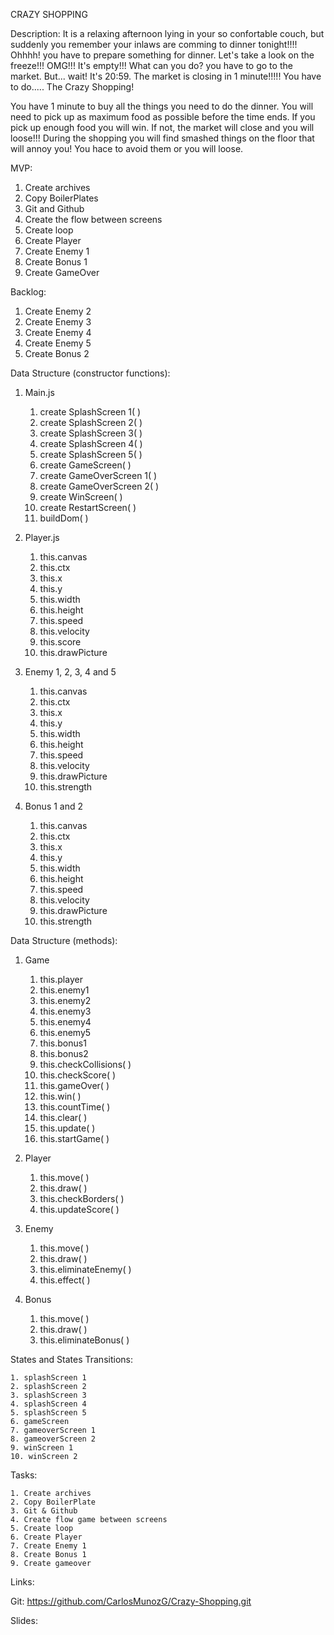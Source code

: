 
CRAZY SHOPPING

Description:
It is a relaxing afternoon lying in your so confortable couch, but suddenly you remember your inlaws are comming to dinner tonight!!!! Ohhhh! you have to prepare something for dinner. 
Let's take a look on the freeze!!! OMG!!! It's empty!!! What can you do? you have to go to the market. But... wait! It's 20:59. The market is closing in 1 minute!!!!! You have to do..... The Crazy Shopping! 

You have 1 minute to buy all the things you need to do the dinner. You will need to pick up as maximum food as possible before the time ends. If you pick up enough food you will win. If not, the market will close and you will loose!!! 
During the shopping you will find smashed things on the floor that will annoy you! You hace to avoid them or you will loose.

MVP:
1. Create archives
2. Copy BoilerPlates
3. Git and Github
4. Create the flow between screens
5. Create loop
6. Create Player
7. Create Enemy 1
8. Create Bonus 1
9. Create GameOver

Backlog:
1. Create Enemy 2
2. Create Enemy 3
3. Create Enemy 4
4. Create Enemy 5
5. Create Bonus 2

Data Structure (constructor functions):
1. Main.js
    1. create SplashScreen 1( )
    2. create SplashScreen 2( )
    3. create SplashScreen 3( )
    4. create SplashScreen 4( )
    5. create SplashScreen 5( )
    6. create GameScreen( )
    7. create GameOverScreen 1( )
    8. create GameOverScreen 2( )
    9. create WinScreen( )
    10. create RestartScreen( )
    11. buildDom( )
    
2. Player.js
    1. this.canvas
    2. this.ctx
    3. this.x
    4. this.y
    5. this.width
    6. this.height
    7. this.speed
    8. this.velocity
    9. this.score
    10. this.drawPicture

3. Enemy 1, 2, 3, 4 and 5
    1. this.canvas
    2. this.ctx
    3. this.x
    4. this.y
    5. this.width
    6. this.height
    7. this.speed
    8. this.velocity
    9. this.drawPicture
    10. this.strength

4. Bonus 1 and 2
    1. this.canvas
    2. this.ctx
    3. this.x
    4. this.y
    5. this.width
    6. this.height
    7. this.speed
    8. this.velocity
    9. this.drawPicture
    10. this.strength

Data Structure (methods):
1. Game
    1. this.player
    2. this.enemy1
    3. this.enemy2
    4. this.enemy3
    5. this.enemy4
    6. this.enemy5
    7. this.bonus1
    8. this.bonus2
    9. this.checkCollisions( )
    10. this.checkScore( )
    11. this.gameOver( )
    12. this.win( )
    13. this.countTime( )
    14. this.clear( )
    15. this.update( )
    16. this.startGame( )
   
2. Player
    1. this.move( )
    2. this.draw( )
    3. this.checkBorders( )
    4. this.updateScore( )

3. Enemy
    1. this.move( )
    2. this.draw( )
    3. this.eliminateEnemy( )
    4. this.effect( )
    
4. Bonus
    1. this.move( )
    2. this.draw( )
    3. this.eliminateBonus( )
    

States and States Transitions:

    1. splashScreen 1
    2. splashScreen 2
    3. splashScreen 3
    4. splashScreen 4
    5. splashScreen 5
    6. gameScreen
    7. gameoverScreen 1
    8. gameoverScreen 2
    9. winScreen 1
    10. winScreen 2
    
Tasks:

    1. Create archives
    2. Copy BoilerPlate
    3. Git & Github
    4. Create flow game between screens
    5. Create loop
    6. Create Player
    7. Create Enemy 1
    8. Create Bonus 1
    9. Create gameover
    
Links: 
    
Git:
    https://github.com/CarlosMunozG/Crazy-Shopping.git

Slides:

    
